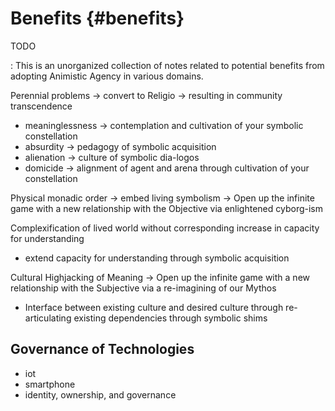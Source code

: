 # Benefits {#benefits}

TODO

:   This is an unorganized collection of notes related to potential benefits from adopting Animistic
    Agency in various domains.


Perennial problems -> convert to Religio -> resulting in community transcendence

- meaninglessness -> contemplation and cultivation of your symbolic constellation
- absurdity -> pedagogy of symbolic acquisition
- alienation -> culture of symbolic dia-logos
- domicide -> alignment of agent and arena through cultivation of your constellation

Physical monadic order -> embed living symbolism -> Open up the infinite game with a new
relationship with the Objective via enlightened cyborg-ism

Complexification of lived world without corresponding increase in capacity for understanding

- extend capacity for understanding through symbolic acquisition

Cultural Highjacking of Meaning -> Open up the infinite game with a new relationship with the
Subjective via a re-imagining of our Mythos

- Interface between existing culture and desired culture through re-articulating existing
  dependencies through symbolic shims

## Governance of Technologies

- iot
- smartphone
- identity, ownership, and governance
